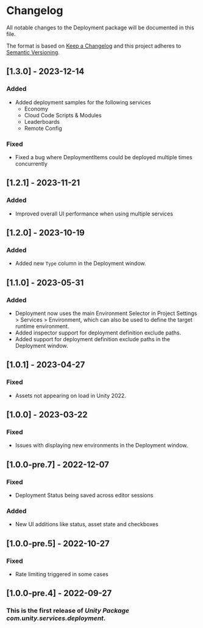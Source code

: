 # Changelog
All notable changes to the Deployment package will be documented in this file.

The format is based on [Keep a Changelog](http://keepachangelog.com/en/1.0.0/)
and this project adheres to [Semantic Versioning](http://semver.org/spec/v2.0.0.html).

## [1.3.0] - 2023-12-14
### Added
- Added deployment samples for the following services
  - Economy
  - Cloud Code Scripts & Modules
  - Leaderboards
  - Remote Config

### Fixed
- Fixed a bug where DeploymentItems could be deployed multiple times concurrently

## [1.2.1] - 2023-11-21
### Added
- Improved overall UI performance when using multiple services

## [1.2.0] - 2023-10-19
### Added
- Added new `Type` column in the Deployment window.

## [1.1.0] - 2023-05-31
### Added
- Deployment now uses the main Environment Selector in Project Settings > Services > Environment, which can also be used to define the target runtime environment.
- Added inspector support for deployment definition exclude paths.
- Added support for deployment definition exclude paths in the Deployment window.

## [1.0.1] - 2023-04-27
### Fixed
- Assets not appearing on load in Unity 2022.

## [1.0.0] - 2023-03-22
### Fixed
- Issues with displaying new environments in the Deployment window.

## [1.0.0-pre.7] - 2022-12-07
### Fixed
- Deployment Status being saved across editor sessions
### Added
- New UI additions like status, asset state and checkboxes

## [1.0.0-pre.5] - 2022-10-27

### Fixed
- Rate limiting triggered in some cases

## [1.0.0-pre.4] - 2022-09-27
### This is the first release of *Unity Package com.unity.services.deployment*.
